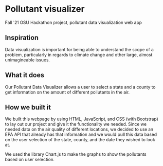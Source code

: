 # Pollutant visualizer
Fall '21 OSU Hackathon project, pollutant data visualization web app

## Inspiration

Data visualization is important for being able to understand the scope of a problem, particularly in regards to climate change and other large, almost unimagineable issues. 

## What it does

Our Pollutant Data Visualizer allows a user to select a state and a county to get information on the amount of different pollutants in the air.

## How we built it

We built this webpage by using HTML, JavaScript, and CSS (with Bootstrap) to lay out our project and give it the functionality we needed. Since we needed data
on the air quality of different locations, we decided to use an EPA API that already has that information and we would pull this data
based on the user selection of the state, county, and the date they wished to look at.

We used the library Chart.js to make the graphs to show the pollutants based on user selection. 


